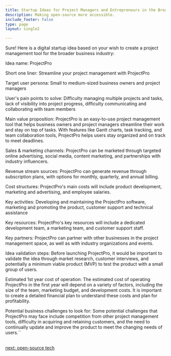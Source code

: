 ```yaml
---
title: Startup Ideas for Project Managers and Entrepreneurs in the Broader Business  Industry
description: Making open-source more accessible.
include_footer: false
type: page
layout: single2

---
```


<p>
Sure! Here is a digital startup idea based on your wish to create a project management tool for the broader business industry:

Idea name: ProjectPro

Short one liner: Streamline your project management with ProjectPro

Target user persona: Small to medium-sized business owners and project managers

User's pain points to solve: Difficulty managing multiple projects and tasks, lack of visibility into project progress, difficulty communicating and collaborating with team members

Main value proposition: ProjectPro is an easy-to-use project management tool that helps business owners and project managers streamline their work and stay on top of tasks. With features like Gantt charts, task tracking, and team collaboration tools, ProjectPro helps users stay organized and on track to meet deadlines.

Sales & marketing channels: ProjectPro can be marketed through targeted online advertising, social media, content marketing, and partnerships with industry influencers.

Revenue stream sources: ProjectPro can generate revenue through subscription plans, with options for monthly, quarterly, and annual billing.

Cost structures: ProjectPro's main costs will include product development, marketing and advertising, and employee salaries.

Key activities: Developing and maintaining the ProjectPro software, marketing and promoting the product, customer support and technical assistance

Key resources: ProjectPro's key resources will include a dedicated development team, a marketing team, and customer support staff.

Key partners: ProjectPro can partner with other businesses in the project management space, as well as with industry organizations and events.

Idea validation steps: Before launching ProjectPro, it would be important to validate the idea through market research, customer interviews, and potentially a minimum viable product (MVP) to test the product with a small group of users.

Estimated 1st year cost of operation: The estimated cost of operating ProjectPro in the first year will depend on a variety of factors, including the size of the team, marketing budget, and development costs. It is important to create a detailed financial plan to understand these costs and plan for profitability.

Potential business challenges to look for: Some potential challenges that ProjectPro may face include competition from other project management tools, difficulty in acquiring and retaining customers, and the need to continually update and improve the product to meet the changing needs of users.``

<br>
<a href="https://workdojos.com/projectmanagers/tech">next: open-source tech</a>
</p>